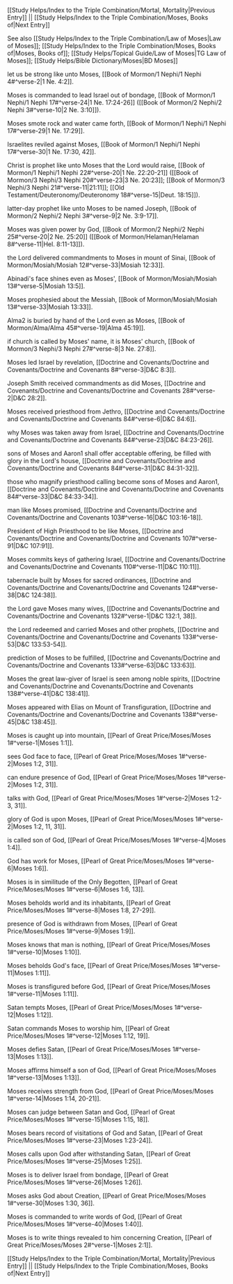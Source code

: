 [[Study Helps/Index to the Triple Combination/Mortal, Mortality|Previous Entry]]  ||  [[Study Helps/Index to the Triple Combination/Moses, Books of|Next Entry]]

 See also [[Study Helps/Index to the Triple Combination/Law of Moses|Law of Moses]]; [[Study Helps/Index to the Triple Combination/Moses, Books of|Moses, Books of]]; [[Study Helps/Topical Guide/Law of Moses|TG Law of Moses]]; [[Study Helps/Bible Dictionary/Moses|BD Moses]]

 let us be strong like unto Moses, [[Book of Mormon/1 Nephi/1 Nephi 4#^verse-2|1 Ne. 4:2]].

 Moses is commanded to lead Israel out of bondage, [[Book of Mormon/1 Nephi/1 Nephi 17#^verse-24|1 Ne. 17:24-26]] ([[Book of Mormon/2 Nephi/2 Nephi 3#^verse-10|2 Ne. 3:10]]).

 Moses smote rock and water came forth, [[Book of Mormon/1 Nephi/1 Nephi 17#^verse-29|1 Ne. 17:29]].

 Israelites reviled against Moses, [[Book of Mormon/1 Nephi/1 Nephi 17#^verse-30|1 Ne. 17:30, 42]].

 Christ is prophet like unto Moses that the Lord would raise, [[Book of Mormon/1 Nephi/1 Nephi 22#^verse-20|1 Ne. 22:20-21]] ([[Book of Mormon/3 Nephi/3 Nephi 20#^verse-23|3 Ne. 20:23]]; [[Book of Mormon/3 Nephi/3 Nephi 21#^verse-11|21:11]]; [[Old Testament/Deuteronomy/Deuteronomy 18#^verse-15|Deut. 18:15]]).

 latter-day prophet like unto Moses to be named Joseph, [[Book of Mormon/2 Nephi/2 Nephi 3#^verse-9|2 Ne. 3:9-17]].

 Moses was given power by God, [[Book of Mormon/2 Nephi/2 Nephi 25#^verse-20|2 Ne. 25:20]] ([[Book of Mormon/Helaman/Helaman 8#^verse-11|Hel. 8:11-13]]).

 the Lord delivered commandments to Moses in mount of Sinai, [[Book of Mormon/Mosiah/Mosiah 12#^verse-33|Mosiah 12:33]].

 Abinadi's face shines even as Moses', [[Book of Mormon/Mosiah/Mosiah 13#^verse-5|Mosiah 13:5]].

 Moses prophesied about the Messiah, [[Book of Mormon/Mosiah/Mosiah 13#^verse-33|Mosiah 13:33]].

 Alma2 is buried by hand of the Lord even as Moses, [[Book of Mormon/Alma/Alma 45#^verse-19|Alma 45:19]].

 if church is called by Moses' name, it is Moses' church, [[Book of Mormon/3 Nephi/3 Nephi 27#^verse-8|3 Ne. 27:8]].

 Moses led Israel by revelation, [[Doctrine and Covenants/Doctrine and Covenants/Doctrine and Covenants 8#^verse-3|D&C 8:3]].

 Joseph Smith received commandments as did Moses, [[Doctrine and Covenants/Doctrine and Covenants/Doctrine and Covenants 28#^verse-2|D&C 28:2]].

 Moses received priesthood from Jethro, [[Doctrine and Covenants/Doctrine and Covenants/Doctrine and Covenants 84#^verse-6|D&C 84:6]].

 why Moses was taken away from Israel, [[Doctrine and Covenants/Doctrine and Covenants/Doctrine and Covenants 84#^verse-23|D&C 84:23-26]].

 sons of Moses and Aaron1 shall offer acceptable offering, be filled with glory in the Lord's house, [[Doctrine and Covenants/Doctrine and Covenants/Doctrine and Covenants 84#^verse-31|D&C 84:31-32]].

 those who magnify priesthood calling become sons of Moses and Aaron1, [[Doctrine and Covenants/Doctrine and Covenants/Doctrine and Covenants 84#^verse-33|D&C 84:33-34]].

 man like Moses promised, [[Doctrine and Covenants/Doctrine and Covenants/Doctrine and Covenants 103#^verse-16|D&C 103:16-18]].

 President of High Priesthood to be like Moses, [[Doctrine and Covenants/Doctrine and Covenants/Doctrine and Covenants 107#^verse-91|D&C 107:91]].

 Moses commits keys of gathering Israel, [[Doctrine and Covenants/Doctrine and Covenants/Doctrine and Covenants 110#^verse-11|D&C 110:11]].

 tabernacle built by Moses for sacred ordinances, [[Doctrine and Covenants/Doctrine and Covenants/Doctrine and Covenants 124#^verse-38|D&C 124:38]].

 the Lord gave Moses many wives, [[Doctrine and Covenants/Doctrine and Covenants/Doctrine and Covenants 132#^verse-1|D&C 132:1, 38]].

 the Lord redeemed and carried Moses and other prophets, [[Doctrine and Covenants/Doctrine and Covenants/Doctrine and Covenants 133#^verse-53|D&C 133:53-54]].

 prediction of Moses to be fulfilled, [[Doctrine and Covenants/Doctrine and Covenants/Doctrine and Covenants 133#^verse-63|D&C 133:63]].

 Moses the great law-giver of Israel is seen among noble spirits, [[Doctrine and Covenants/Doctrine and Covenants/Doctrine and Covenants 138#^verse-41|D&C 138:41]].

 Moses appeared with Elias on Mount of Transfiguration, [[Doctrine and Covenants/Doctrine and Covenants/Doctrine and Covenants 138#^verse-45|D&C 138:45]].

 Moses is caught up into mountain, [[Pearl of Great Price/Moses/Moses 1#^verse-1|Moses 1:1]].

 sees God face to face, [[Pearl of Great Price/Moses/Moses 1#^verse-2|Moses 1:2, 31]].

 can endure presence of God, [[Pearl of Great Price/Moses/Moses 1#^verse-2|Moses 1:2, 31]].

 talks with God, [[Pearl of Great Price/Moses/Moses 1#^verse-2|Moses 1:2-3, 31]].

 glory of God is upon Moses, [[Pearl of Great Price/Moses/Moses 1#^verse-2|Moses 1:2, 11, 31]].

 is called son of God, [[Pearl of Great Price/Moses/Moses 1#^verse-4|Moses 1:4]].

 God has work for Moses, [[Pearl of Great Price/Moses/Moses 1#^verse-6|Moses 1:6]].

 Moses is in similitude of the Only Begotten, [[Pearl of Great Price/Moses/Moses 1#^verse-6|Moses 1:6, 13]].

 Moses beholds world and its inhabitants, [[Pearl of Great Price/Moses/Moses 1#^verse-8|Moses 1:8, 27-29]].

 presence of God is withdrawn from Moses, [[Pearl of Great Price/Moses/Moses 1#^verse-9|Moses 1:9]].

 Moses knows that man is nothing, [[Pearl of Great Price/Moses/Moses 1#^verse-10|Moses 1:10]].

 Moses beholds God's face, [[Pearl of Great Price/Moses/Moses 1#^verse-11|Moses 1:11]].

 Moses is transfigured before God, [[Pearl of Great Price/Moses/Moses 1#^verse-11|Moses 1:11]].

 Satan tempts Moses, [[Pearl of Great Price/Moses/Moses 1#^verse-12|Moses 1:12]].

 Satan commands Moses to worship him, [[Pearl of Great Price/Moses/Moses 1#^verse-12|Moses 1:12, 19]].

 Moses defies Satan, [[Pearl of Great Price/Moses/Moses 1#^verse-13|Moses 1:13]].

 Moses affirms himself a son of God, [[Pearl of Great Price/Moses/Moses 1#^verse-13|Moses 1:13]].

 Moses receives strength from God, [[Pearl of Great Price/Moses/Moses 1#^verse-14|Moses 1:14, 20-21]].

 Moses can judge between Satan and God, [[Pearl of Great Price/Moses/Moses 1#^verse-15|Moses 1:15, 18]].

 Moses bears record of visitations of God and Satan, [[Pearl of Great Price/Moses/Moses 1#^verse-23|Moses 1:23-24]].

 Moses calls upon God after withstanding Satan, [[Pearl of Great Price/Moses/Moses 1#^verse-25|Moses 1:25]].

 Moses is to deliver Israel from bondage, [[Pearl of Great Price/Moses/Moses 1#^verse-26|Moses 1:26]].

 Moses asks God about Creation, [[Pearl of Great Price/Moses/Moses 1#^verse-30|Moses 1:30, 36]].

 Moses is commanded to write words of God, [[Pearl of Great Price/Moses/Moses 1#^verse-40|Moses 1:40]].

 Moses is to write things revealed to him concerning Creation, [[Pearl of Great Price/Moses/Moses 2#^verse-1|Moses 2:1]].

[[Study Helps/Index to the Triple Combination/Mortal, Mortality|Previous Entry]]  ||  [[Study Helps/Index to the Triple Combination/Moses, Books of|Next Entry]]